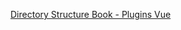 [Directory Structure Book - Plugins Vue](https://nuxtjs.org/guides/directory-structure/plugins#vue-plugins)
